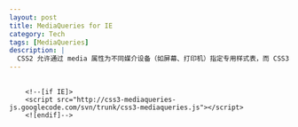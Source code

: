 ```yaml
---
layout: post
title: MediaQueries for IE
category: Tech
tags: [MediaQueries]
description: |
  CSS2 允许通过 media 属性为不同媒介设备（如屏幕、打印机）指定专用样式表，而 CSS3 通过 media queries 使得更为行之有效。你可以为媒介类型添加某些查询条件用以检测设备，并采用不同的样式表。
---
```

<pre>
    <code>
    &lt;!--[if IE]&gt;
    &lt;script src="http://css3-mediaqueries-js.googlecode.com/svn/trunk/css3-mediaqueries.js"&gt;&lt;/script&gt;
    &lt;![endif]--&gt;
    </code>
</pre>